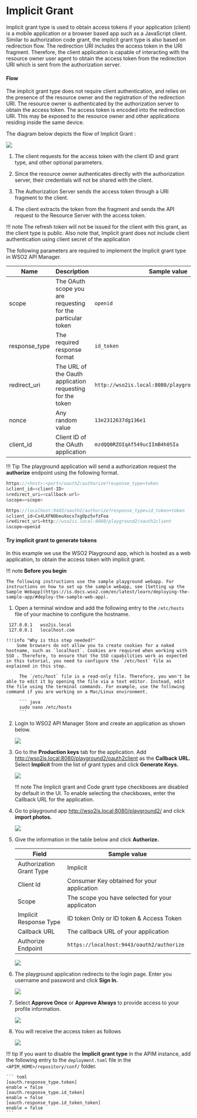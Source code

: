 # Implicit Grant

Implicit grant type is used to obtain access tokens if your application (client) is a mobile application or a browser based app such as a JavaScript client. Similar to authorization code grant, the implicit grant type is also based on redirection flow. The redirection URI includes the access token in the URI fragment. Therefore, the client application is capable of interacting with the resource owner user agent to obtain the access token from the redirection URI which is sent from the authorization server.

#### Flow

The implicit grant type does not require client authentication, and relies on the presence of the resource owner and the registration of the redirection URI. The resource owner is authenticated by the authorization server to obtain the access token. The access token is encoded into the redirection URI. This may be exposed to the resource owner and other applications residing inside the same device.

The diagram below depicts the flow of Implicit Grant :

![]({{base_path}}/assets/img/learn/oauth-implicit-grant-diagram.png)

1.  The client requests for the access token with the client ID and grant type, and other optional parameters.

2.  Since the resource owner authenticates directly with the authorization server, their credentials will not be shared with the client.

3.  The Authorization Server sends the access token through a URI fragment to the client.

4.  The client extracts the token from the fragment and sends the API request to the Resource Server with the access token.

!!! note
    The refresh token will not be issued for the client with this grant, as the client type is public. Also note that, Implicit grant does not include client authentication using client secret of the application


The following parameters are required to implement the Implicit grant type in WSO2 API Manager.

<table>
<thead>
<tr class="header">
<th>Name</th>
<th>Description</th>
<th>Sample value</th>
</tr>
</thead>
<tbody>
<tr class="odd">
<td>scope</td>
<td>The OAuth scope you are requesting for the particular token</td>
<td><code>openid</code></td>
</tr>
<tr class="even">
<td>response_type</td>
<td>The required response format</td>
<td><code>id_token</code></td>
</tr>
<tr class="odd">
<td>redirect_uri</td>
<td>The URL of the Oauth application requesting for the token</td>
<td><code>http://wso2is.local:8080/playground2/oauth2client</code></td>
</tr>
<tr class="even">
<td>nonce</td>
<td>Any random value</td>
<td><code>13e2312637dg136e1</code></td>
</tr>
<tr class="odd">
<td>client_id</td>
<td>Client ID of the OAuth application </td>
<td><code>mzdQQ0RZOIqAf549ucIImB4h0SIa</code></td>
</tr>
</tbody>
</table>

!!! Tip 
        The playground application will send a authorization request the **authorize** endpoint using the following format.
        
``` java tab="Format"
https://<host>:<port>/oauth2/authorize?response_type=token
&client_id=<client-ID>
&redirect_uri=<callback-url>
&scope=<scope>
```
 
``` java tab="Example"
https://localhost:9443/oauth2/authorize?response_type=id_token+token
&client_id=Cx4LKFNObeuXocx7xgOpz5vfzFoa
&redirect_uri=http://wso2is.local:8080/playground2/oauth2client
&scope=openid
```

#### Try implicit grant to generate tokens

In this example we use the WSO2 Playground app, which is hosted as a web application, to obtain the access token with implicit grant.

!!! note
    **Before you begin**

    The following instructions use the sample playground webapp. For instructions on how to set up the sample webapp, see [Setting up the Sample Webapp](https://is.docs.wso2.com/en/latest/learn/deploying-the-sample-app/#deploy-the-sample-web-app).

1.  Open a terminal window and add the following entry to the `/etc/hosts` file of your machine to configure the hostname.
   ```
    127.0.0.1   wso2is.local
    127.0.0.1   localhost.com
   ```
    
    !!!info "Why is this step needed?"
        Some browsers do not allow you to create cookies for a naked hostname, such as `localhost`. Cookies are required when working with SSO . Therefore, to ensure that the SSO capabilities work as expected in this tutorial, you need to configure the `/etc/host` file as explained in this step.
        
         The `/etc/host` file is a read-only file. Therefore, you won't be able to edit it by opening the file via a text editor. Instead, edit the file using the terminal commands. For example, use the following command if you are working on a Mac/Linux environment.
        
         ``` java
         sudo nano /etc/hosts
         ```
         
2.  Login to WSO2 API Manager Store and create an application as shown below.

    [![]({{base_path}}/assets/img/learn/create-application.png)]({{base_path}}/assets/img/learn/create-application.png)
    
3.  Go to the **Production keys** tab for the application. Add <http://wso2is.local:8080/playground2/oauth2client> as the **Callback URL.** Select **Implicit** from the list of grant types and click **Generate Keys.**

    [![]({{base_path}}/assets/img/learn/implicit-grant.png)]({{base_path}}/assets/img/learn/implicit-grant.png)

    !!! note
        The Implicit grant and Code grant type checkboxes are disabled by default in the UI. To enable selecting the checkboxes, enter the Callback URL for the application.
    
4.  Go to playground app <http://wso2is.local:8080/playground2/> and click **import photos.**

    [![]({{base_path}}/assets/img/learn/playground2-app.png)]({{base_path}}/assets/img/learn/playground2-app.png)

5.  Give the information in the table below and click **Authorize.**

    <table>
    <thead>
    <tr class="header">
    <th>Field</th>
    <th>Sample value</th>
    </tr>
    </thead>
    <tbody>
    <tr class="odd">
    <td>Authorization Grant Type</td>
    <td>Implicit</td>
    </tr>
    <tr class="even">
    <td>Client Id </td>
    <td>Consumer Key obtained for your application</td>
    </tr>
    <tr class="odd">
    <td>Scope</td>
    <td>The scope you have selected for your applicaton</td>
    </tr>
    <tr class="even">
    <td>Implicit Response Type</td>
    <td>ID token Only or ID token & Access Token</td>
    </tr>
    <tr class="odd">
    <td>Callback URL</td>
    <td>The callback URL of your application</td>
    </tr>
    <tr class="even">
    <td>Authorize Endpoint</td>
    <td><code>https://localhost:9443/oauth2/authorize</code></td>
    </tr>
    </tbody>
    </table>

    [![]({{base_path}}/assets/img/learn/playground2-implicit-grant.png)]({{base_path}}/assets/img/learn/playground2-implicit-grant.png)

6.  The playground application redirects to the login page. Enter you username and password and click **Sign In.**

    [![]({{base_path}}/assets/img/learn/login-page.png)]({{base_path}}/assets/img/learn/login-page.png)

7.  Select **Approve Once** or **Approve Always** to provide access to your profile information.

    [![]({{base_path}}/assets/img/learn/authorization-code-consent-page.png)]({{base_path}}/assets/img/learn/authorization-code-consent-page.png)  

8.  You will receive the access token as follows

    [![]({{base_path}}/assets/img/learn/implicit-grant-access-token-page.png)]({{base_path}}/assets/img/learn/implicit-grant-access-token-page.png)

!!! tip
    If you want to disable the **Implicit grant type** in the APIM instance, add the following entry to the `deployment.toml` file in the `<APIM_HOME>/repository/conf/` folder.

    ``` toml
    [oauth.response_type.token]
    enable = false
    [oauth.response_type.id_token]
    enable = false
    [oauth.response_type.id_token_token]
    enable = false
    ```
